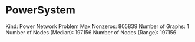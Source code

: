 # PowerSystem

Kind: Power Network Problem
Max Nonzeros: 805839
Number of Graphs: 1
Number of Nodes (Median): 197156
Number of Nodes (Range): 197156